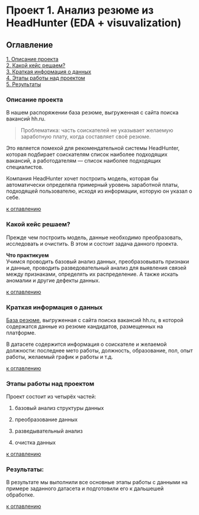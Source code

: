 # Проект 1. Анализ резюме из HeadHunter (EDA + visuvalization)

## Оглавление  
[1. Описание проекта](README.md#Описание-проекта)  
[2. Какой кейс решаем?](README.md#Какой-кейс-решаем)  
[3. Краткая информация о данных](README.md#Краткая-информация-о-данных)  
[4. Этапы работы над проектом](README.md#Этапы-работы-над-проектом)  
[5. Результаты](README.md#Результаты)    


### Описание проекта    

В нашем распоряжении база резюме, выгруженная с сайта поиска вакансий hh.ru. 

>Проблематика: часть соискателей не указывает желаемую заработную плату, когда составляет своё резюме. 

Это является помехой для рекомендательной системы HeadHunter, которая подбирает соискателям список наиболее подходящих вакансий, а работодателям — список наиболее подходящих специалистов.

Компания HeadHunter хочет построить модель, которая бы автоматически определяла примерный уровень заработной платы, подходящей пользователю, исходя из информации, которую он указал о себе.


[к оглавлению](README.md#Оглавление)


### Какой кейс решаем?    
Прежде чем построить модель, данные необходимо преобразовать, исследовать и очистить. В этом и состоит задача данного проекта.

**Что практикуем**     
Учимся проводить базовый анализ данных, преобразовывать признаки и данные, проводить разведовательный анализ для выявления связей между признаками, определять их распределение. А также искать аномалии и другие дефекты данных.

[к оглавлению](README.md#Оглавление)

### Краткая информация о данных

[База резюме](https://drive.google.com/file/d/1Kb78mAWYKcYlellTGhIjPI-bCcKbGuTn/view), выгруженная с сайта поиска вакансий hh.ru, в которой содержатся данные из резюме кандидатов, размещенных на платформе.

В датасете содержится информация о соискателе и желаемой должности:
последнее мето работы, должность, образование, пол, опыт работы, желаемый график и работы и т.д.


[к оглавлению](README.md#Оглавление)


### Этапы работы над проектом  

Проект состоит из четырёх частей:

1. базовый анализ структуры данных

2. преобразование данных

3. разведывательный анализ

4. очистка данных

[к оглавлению](README.md#Оглавление)


### Результаты:  

В результате мы выполнили все основные этапы работы с данными на примере заданного датасета и подготовили его к дальшешей обработке.

[к оглавлению](README.md#Оглавление)




